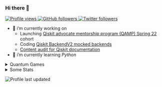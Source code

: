 ### Hi there 👋

<p align="left">
  <a href="https://github.com/HuangJunye/HuangJunye">
    <img src="https://komarev.com/ghpvc/?username=HuangJunye" alt="Profile views" />
  </a>
  <a href="https://github.com/HuangJunye?tab=followers">
    <img alt="GitHub followers" src="https://img.shields.io/github/followers/HuangJunye?color=green&logo=github">
  </a>
  <a href="https://twitter.com/intent/follow?screen_name=HuangJunye">
    <img alt="Twitter followers" src="https://img.shields.io/twitter/follow/HuangJunye?style=social">
  </a>
</p>

- 🔭 i’m currently working on 
  - Launching [Qiskit advocate mentorship program (QAMP) Spring 22](https://github.com/qiskit-advocate/qamp-spring-22) cohort
  - Coding [Qiskit BackendV2 mocked backends](https://github.com/Qiskit/qiskit-terra/pull/7643)
  - [Content audit for Qiskit documentation](https://github.com/Qiskit/qiskit/issues/1419)
- 🌱 i’m currently learning *Python*
<!-- 
- 👯 i’m looking to collaborate on ...
- 🤔 i’m looking for help with ...
- 💬 ask me about ...
- 📫 how to reach me: ...
- 😄 pronouns: ...
- ⚡ fun fact: ...
-->

<details>
<summary> Quantum Games </summary>
<a href="https://github.com/HuangJunye/Awesome-Quantum-Games">
  <img align="center" src="https://github-readme-stats.vercel.app/api/pin/?username=HuangJunye&repo=Awesome-Quantum-Games&theme=gotham" />
</a>
<a href="https://github.com/HuangJunye/QPong">
  <img align="center" src="https://github-readme-stats.vercel.app/api/pin/?username=HuangJunye&repo=QPong&theme=gotham" />
</a>
<a href="https://github.com/HuangJunye/QPong-Unity">
  <img align="center" src="https://github-readme-stats.vercel.app/api/pin/?username=HuangJunye&repo=QPong-Unity&theme=gotham" />
</a>
<a href="https://github.com/HuangJunye/QPong-PICO-8">
  <img align="center" src="https://github-readme-stats.vercel.app/api/pin/?username=HuangJunye&repo=QPong-PICO-8&theme=gotham" />
</a>
<a href="https://github.com/HuangJunye/Wolfiverse">
  <img align="center" src="https://github-readme-stats.vercel.app/api/pin/?username=HuangJunye&repo=Wolfiverse&theme=gotham" />
</a>
</details>

<details>
<summary> Some Stats </summary>

![Junye's GitHub stats](https://github-readme-stats.vercel.app/api?username=HuangJunye&show_icons=true&theme=gotham&count_private=true)

[![Top Langs](https://github-readme-stats.vercel.app/api/top-langs/?username=HuangJunye&theme=gotham&layout=compact&exclude_repo=qiskit-terra,qiskit-textbook,huangjunye.github.io,NUS-Qiskit-Workshop,NUS-PC5228-Qiskit-Workshop,presentations)](https://github.com/anuraghazra/github-readme-stats)

[![Junye's wakatime stats](https://github-readme-stats.vercel.app/api/wakatime?username=HuangJunye&theme=gotham&layout=compact)](https://wakatime.com/@HuangJunye)
</details>

![Profile last updated](https://img.shields.io/github/last-commit/HuangJunye/HuangJunye/main?label=Last%20updated&style=flat)
